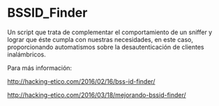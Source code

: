 # BSSID_Finder

Un script que trata de complementar el comportamiento de un sniffer y lograr que éste cumpla con nuestras necesidades, en este caso, proporcionando automatismos sobre la desautenticación de clientes inalámbricos.

Para más información:

http://hacking-etico.com/2016/02/16/bss-id-finder/

http://hacking-etico.com/2016/03/18/mejorando-bssid-finder/
